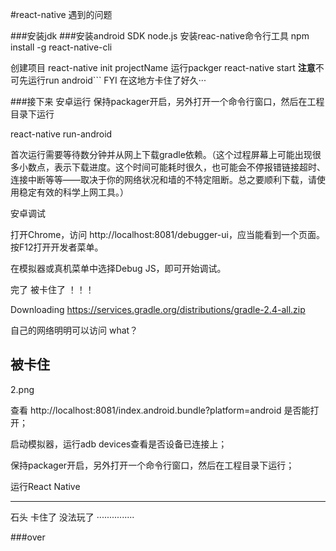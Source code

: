 #react-native 遇到的问题

###安装jdk
###安装android SDK
node.js
安装reac-native命令行工具
npm install -g react-native-cli

创建项目
react-native init projectName
运行packger
react-native start **注意**不可先运行run android```
    FYI 在这地方卡住了好久···

###接下来  安卓运行
保持packager开启，另外打开一个命令行窗口，然后在工程目录下运行

react-native run-android

首次运行需要等待数分钟并从网上下载gradle依赖。（这个过程屏幕上可能出现很多小数点，表示下载进度。这个时间可能耗时很久，也可能会不停报错链接超时、连接中断等等——取决于你的网络状况和墙的不特定阻断。总之要顺利下载，请使用稳定有效的科学上网工具。）

安卓调试

打开Chrome，访问 http://localhost:8081/debugger-ui，应当能看到一个页面。按F12打开开发者菜单。

在模拟器或真机菜单中选择Debug JS，即可开始调试。           

完了
被卡住了
！！！

Downloading https://services.gradle.org/distributions/gradle-2.4-all.zip

自己的网络明明可以访问
what？

**被卡住**
---
2.png

查看 http://localhost:8081/index.android.bundle?platform=android 是否能打开；

启动模拟器，运行adb devices查看是否设备已连接上；

保持packager开启，另外打开一个命令行窗口，然后在工程目录下运行；

 

运行React Native

---

石头  卡住了
没法玩了
···············

###over